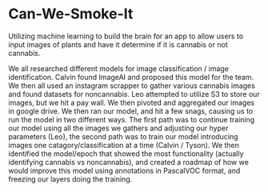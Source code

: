 # Can-We-Smoke-It
Utilizing machine learning to build the brain for an app to allow users to input images of plants and have it determine if it is cannabis or not cannabis.

We all researched different models for image classification / image identification. Calvin found ImageAI and proposed this model for the team. We then all used an instagram scrapper to gather various cannabis images and found datasets for noncannabis. Leo attempted to utilize S3 to store our images, but we hit a pay wall.
We then pivoted and aggregated our images in google drive. We then ran our model, and hit a few snags, causing us to run the model in two different ways. The first path was to continue training our model using all the images we gathers and adjusting our hyper parameters (Leo), the second path was to train our model introducing images one catagory/classification at a time (Calvin / Tyson). We then identified the model/epoch that showed the most functionality (actually identifying cannabis vs noncannabis), and created a roadmap of how we would improve this model using annotations in PascalVOC format, and freezing our layers doing the training.
